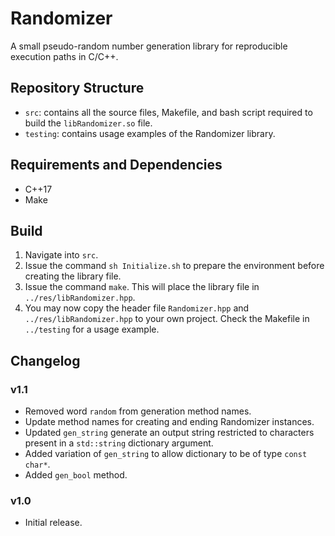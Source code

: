 # Randomizer

A small pseudo-random number generation library for reproducible execution paths in C/C++.

## Repository Structure

- `src`: contains all the source files, Makefile, and bash script required to build the `libRandomizer.so` file.
- `testing`: contains usage examples of the Randomizer library.

## Requirements and Dependencies

- C++17
- Make

## Build

1. Navigate into `src`.
2. Issue the command `sh Initialize.sh` to prepare the environment before creating the library file.
3. Issue the command `make`. This will place the library file in `../res/libRandomizer.hpp`.
4. You may now copy the header file `Randomizer.hpp` and `../res/libRandomizer.hpp` to your own project. Check the Makefile in `../testing` for a usage example.

## Changelog

### v1.1

- Removed word `random` from generation method names.
- Update method names for creating and ending Randomizer instances.
- Updated `gen_string` generate an output string restricted to characters present in a `std::string` dictionary argument.
- Added variation of `gen_string` to allow dictionary to be of type `const char*`.
- Added `gen_bool` method.

### v1.0

- Initial release.

